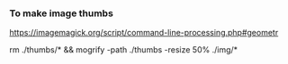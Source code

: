 
### To make image thumbs
https://imagemagick.org/script/command-line-processing.php#geometr

rm ./thumbs/* && mogrify -path ./thumbs -resize 50% ./img/*
